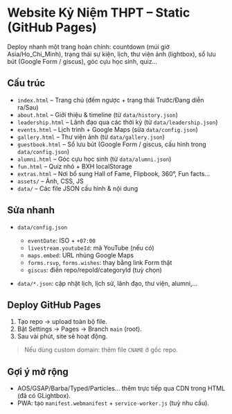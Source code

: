 
# Website Kỷ Niệm THPT – Static (GitHub Pages)

Deploy nhanh một trang hoàn chỉnh: countdown (múi giờ Asia/Ho_Chi_Minh), trạng thái sự kiện, lịch, thư viện ảnh (lightbox),
sổ lưu bút (Google Form / giscus), góc cựu học sinh, quiz…

## Cấu trúc
- `index.html` – Trang chủ (đếm ngược + trạng thái Trước/Đang diễn ra/Sau)
- `about.html` – Giới thiệu & timeline (từ `data/history.json`)
- `leadership.html` – Lãnh đạo qua các thời kỳ (từ `data/leadership.json`)
- `events.html` – Lịch trình + Google Maps (sửa `data/config.json`)
- `gallery.html` – Thư viện ảnh (từ `data/gallery.json`)
- `guestbook.html` – Sổ lưu bút (Google Form / giscus, cấu hình trong `data/config.json`)
- `alumni.html` – Góc cựu học sinh (từ `data/alumni.json`)
- `fun.html` – Quiz nhỏ + BXH localStorage
- `extras.html` – Nơi bổ sung Hall of Fame, Flipbook, 360°, Fun facts…
- `assets/` – Ảnh, CSS, JS
- `data/` – Các file JSON cấu hình & nội dung

## Sửa nhanh
- `data/config.json`
  - `eventDate`: ISO + `+07:00`
  - `livestream.youtubeId`: mã YouTube (nếu có)
  - `maps.embed`: URL nhúng Google Maps
  - `forms.rsvp`, `forms.wishes`: thay bằng link Form thật
  - `giscus`: điền repo/repoId/categoryId (tuỳ chọn)

- `data/*.json`: cập nhật lịch, lịch sử, lãnh đạo, thư viện, alumni,…

## Deploy GitHub Pages
1. Tạo repo → upload toàn bộ file.
2. Bật Settings → Pages → Branch `main` (root).
3. Sau vài phút, site sẽ hoạt động.

> Nếu dùng custom domain: thêm file `CNAME` ở gốc repo.

## Gợi ý mở rộng
- AOS/GSAP/Barba/Typed/Particles… thêm trực tiếp qua CDN trong HTML (đã có GLightbox).
- PWA: tạo `manifest.webmanifest` + `service-worker.js` (tuỳ nhu cầu).
